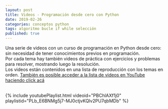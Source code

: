 ```yaml
---
layout: post
title: Videos - Programación desde cero con Python
date: 2019-02-26
categories: conceptos python
tags: algoritmo bucle if while selección
published: true
---
```




Una serie de videos con un curso de programación en Python desde cero: sin necesidad de tener conocimientos previos en programación. 
<br />
Por cada tema hay también videos de práctica con ejercicios y problemas para resolver, mostrando luego la resolución.
<br />
Los videos están contenidos en una lista de reproducción con los temas en orden. [También es posible acceder a la lista de videos en YouTube haciendo click acá](https://www.youtube.com/watch?v=PBChlAXf1j0&list=PLb_E6BNMg5j7-MJ0ctjvKQlv2PU7qbMDb)
<br />&nbsp;

{% include youtubePlaylist.html videoid="PBChlAXf1j0" playlistid="PLb_E6BNMg5j7-MJ0ctjvKQlv2PU7qbMDb" %}

<br />
&nbsp;
